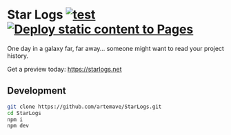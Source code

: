 # Star Logs [![test](https://github.com/artemave/StarLogs/actions/workflows/test.yml/badge.svg)](https://github.com/artemave/StarLogs/actions/workflows/test.yml) [![Deploy static content to Pages](https://github.com/artemave/StarLogs/actions/workflows/static.yml/badge.svg)](https://github.com/artemave/StarLogs/actions/workflows/static.yml)

One day in a galaxy far, far away… someone might want to read your project history.

Get a preview today: https://starlogs.net

## Development

```sh
git clone https://github.com/artemave/StarLogs.git
cd StarLogs
npm i
npm dev
```
